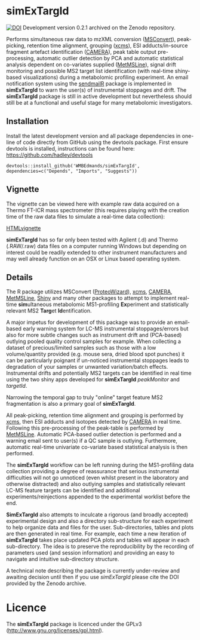 # simExTargId 

[![DOI](https://zenodo.org/badge/DOI/10.5281/zenodo.806838.svg)](https://doi.org/10.5281/zenodo.806838) Development version 0.2.1 archived on the Zenodo repository. 

Performs simultaneous raw data to mzXML conversion ([MSConvert](http://proteowizard.sourceforge.net/)), peak-picking, retention time alignment, grouping ([xcms](https://bioconductor.org/packages/release/bioc/html/xcms.html)), ESI adducts/in-source fragment artefact identification ([CAMERA](https://bioconductor.org/packages/release/bioc/html/CAMERA.html)), peak table output pre-processing, automatic outlier detection by PCA and automatic  statistical analysis dependent on co-variates supplied ([MetMSLine](https://github.com/WMBEdmands/MetMSLine)), signal drift monitoring and possible MS2 target list identification (with real-time shiny-based visualizations) during a metabolomic profiling experiment. An email notification system using the [sendmailR](https://cran.r-project.org/web/packages/sendmailR/index.html)
package is implemented in **simExTargId** to warn the user(s) of instrumental stoppages and drift. The **simExTargId** package is still in active development but nevertheless should still be at a functional and useful stage for many metabolomic investigators.

## Installation
Install the latest development version and all package dependencies in one-line of code directly from GitHub using the devtools package. First ensure devtools is installed, instructions can be found here: https://github.com/hadley/devtools
```{r}
devtools::install_github('WMBEdmands/simExTargId', dependencies=c("Depends", "Imports", "Suggests"))
```

## Vignette
The vignette can be viewed here with example raw data acquired on a Thermo FT-ICR mass spectrometer (this requires playing with the creation time of the raw data files to simulate a real-time data collection):

[HTMLvignette](http://bit.ly/2rUQSAk)

**simExTargId** has so far only been tested with Agilent (.d) and Thermo (.RAW/.raw) data files on a computer running Windows but depending on interest could be readily extended to other instrument manufacturers and may well already function on an OSX or Linux based operating system.

## Details 

The R package utilizes MSConvert ([ProteoWizard](http://proteowizard.sourceforge.net/)), [xcms](https://bioconductor.org/packages/release/bioc/html/xcms.html), [CAMERA](https://bioconductor.org/packages/release/bioc/html/CAMERA.html), [MetMSLine](https://github.com/WMBEdmands/MetMSLine), [Shiny](https://shiny.rstudio.com/) and many other packages to attempt to implement real-time **sim**ultaneous metabolomic MS1-profiling **Ex**periment and statistically relevant MS2 **Targ**et **Id**entification.

A major impetus for development of this package was to provide an email-based early warning system for LC-MS instrumental stoppages/errors but also for more subtle changes such as instrument drift and (PCA-based) outlying pooled quality control samples for example. When collecting a dataset of precious/limited samples such as those with a low volume/quantity provided (e.g. mouse sera, dried blood spot punches) it can be particularly poignant if un-noticed instrumental stoppages leads to degradation of your samples or unwanted variation/batch effects.
Instrumental drifts and potentially MS2 targets can be identified in real time using the two shiny apps developed for **simExTargId** *peakMonitor* and *targetId*.

Narrowing the temporal gap to truly "online" target feature MS2 fragmentation is also a primary goal of **simExTargId**. 

All peak-picking, retention time alignment and grouping is performed by [xcms](https://bioconductor.org/packages/release/bioc/html/xcms.html), then ESI adducts and isotopes detected by [CAMERA](https://bioconductor.org/packages/release/bioc/html/CAMERA.html) in real time. Following this pre-processing of the peak-table is performed by [MetMSLine](https://github.com/WMBEdmands/MetMSLine). Automatic PCA-based outlier detection is performed and a warning email sent to user(s) if a QC sample is outlying. Furthermore, automatic real-time univariate co-variate based statistical analysis is then performed. 

The **simExTargId** workflow can be left running during the MS1-profiling data collection providing a degree of reassurance that serious instrumental difficulties will not go unnoticed (even whilst present in the laboratory and otherwise distracted) and also outlying samples and statistically relevant LC-MS feature targets can be identified and additional experiments/reinjections appended to the experimental worklist before the end.

**SimExTargId** also attempts to inculcate a rigorous (and broadly accepted) experimental design and also a directory sub-structure for each experiment to help organize data and files for the user. Sub-directories, tables and plots are then generated in real time. For example, each time a new iteration of **simExTargId** takes place updated PCA plots and tables will appear in each sub-directory. The idea is to preserve the reproducibility by the recording of parameters used (and session information) and providing an easy to navigate and intuitive sub-directory structure.

A technical note describing the package is currently under-review and awaiting decision until then if you use *simExTargId* please cite the DOI provided by the Zenodo archive.

Licence
=============
The **simExTargId** package is licenced under the GPLv3 (http://www.gnu.org/licenses/gpl.html).

 
